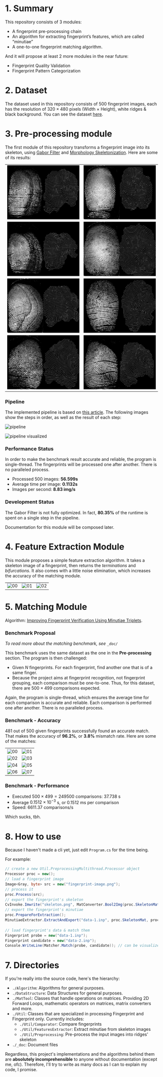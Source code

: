 
# 1. Summary

This repository consists of 3 modules:

- A fingerprint pre-processing chain
- An algorithm for extracting fingerprint’s features, which are called “minutiae”
- A one-to-one fingerprint matching algorithm. 

And it will propose at least 2 more modules in the near future:

- Fingerprint Quality Validation
- Fingerprint Pattern Categorization 

# 2. Dataset

The dataset used in this repository consists of 500 fingerprint images, each has the resolution of $320 \times 480$ pixels (Width $\times$ Height), white ridges & black background. You can see the dataset [here](https://drive.google.com/file/d/1kN5-_hYckyTowcTlNFRye7VB1JJX8z5a/view?usp=share_link).

# 3. Pre-processing module

The first module of this repository transforms a fingerprint image into its skeleton, using [Gabor Filter](https://en.wikipedia.org/wiki/Gabor_filter) and [Morphology Skeletonization](https://homepages.inf.ed.ac.uk/rbf/HIPR2/skeleton.htm). Here are some of its results:

|                                            |                                            |
|------------------------------------------- | ------------------------------------------ |
| ![00](_doc/images/preproc-showcase-00.png) | ![01](_doc/images/preproc-showcase-01.png) |
| ![02](_doc/images/preproc-showcase-02.png) | ![03](_doc/images/preproc-showcase-03.png) |
| ![04](_doc/images/preproc-showcase-04.png) | ![05](_doc/images/preproc-showcase-05.png) |
| ![06](_doc/images/preproc-showcase-06.png) | ![07](_doc/images/preproc-showcase-07.png) |

### Pipeline

The implemented pipeline is based on [this article](https://airccj.org/CSCP/vol7/csit76809.pdf). The following images show the steps in order, as well as the result of each step:

![pipeline](_doc/images/preproc-pipeline.png)

![pipeline visualized](_doc/images/preproc-pipeline-visualization.png)

### Performance Status

In order to make the benchmark result accurate and reliable, the program is single-thread. The fingerprints will be processed one after another. There is no paralleled process.

- Processed 500 images: **56.599s**
- Average time per image: **0.1132s**
- Images per second: **8.83 img/s**

### Development Status

The Gabor Filter is not fully optimized. In fact, **80.35%** of the runtime is spent on a single step in the pipeline.

Documentation for this module will be composed later.

# 4. Feature Extraction Module

This module proposes a simple feature extraction algorithm. It takes a skeleton image of a fingerprint, then returns the *terminations* and *bifurcations*. It also comes with a little noise elimination, which increases the accuracy of the matching module.

|     |     |     |
| --- | --- | --- |
| ![00](_doc/images/ext-showcase-00.png) | ![01](_doc/images/ext-showcase-01.png) | ![02](_doc/images/ext-showcase-02.png) |

# 5. Matching Module

Algorithm: [Improving Fingerprint Verification Using Minutiae Triplets](https://doi.org/10.3390/s120303418).

### Benchmark Proposal

*To read more about the matching benchmark, see `_doc/`*

This benchmark uses the same dataset as the one in the **Pre-processing** section. The program is then challenged:

- Given $N$ fingerprints. For each fingerprint, find another one that is of a same finger.
- Because the project aims at fingerprint recognition, not fingerprint grouping, each comparison must be one-to-one. Thus, for this dataset, there are $500 \times 499$ comparisons expected.

Again, the program is single-thread, which ensures the average time for each comparison is accurate and reliable. Each comparison is performed one after another. There is no paralleled process.

### Benchmark - Accuracy

481 out of 500 given fingerprints successfully found an accurate match. That makes the accuracy of **96.2%**, or **3.8%** mismatch rate. Here are some of the matches:

|                                        |                                        |
| -------------------------------------- | -------------------------------------- |
| ![00](_doc/images/cmp-showcase-00.png) | ![01](_doc/images/cmp-showcase-01.png) |
| ![02](_doc/images/cmp-showcase-02.png) | ![03](_doc/images/cmp-showcase-03.png) |
| ![04](_doc/images/cmp-showcase-04.png) | ![05](_doc/images/cmp-showcase-05.png) |
| ![06](_doc/images/cmp-showcase-06.png) | ![07](_doc/images/cmp-showcase-07.png) |

### Benchmark - Performance

- Executed $500 \times 499 = 249500$ comparisons: $37.738$ s
- Average $0.1512 \times 10^{-3}$ s, or $0.1512$ ms per comparison
- Speed: $6611.37$ comparisons/s

Which sucks, tbh.

# 8. How to use

Because I haven't made a cli yet, just edit `Program.cs` for the time being.

For example:

```C#
// create a new Util.PreprocessingMultithread.Processor object
Processor proc = new();
// load a fingerprint image
Image<Gray, byte> src = new("fingerprint-image.png");
// process it
proc.Process(src);
// export the fingerprint's skeleton
CvInvoke.Imwrite("skeleton.png", MatConverter.Bool2Img(proc.SkeletonMat));
// export the fingerprint's minutiae
proc.PrepareForExtraction();
MinutiaeExtractor.ExtractAndExport("data-1.inp", proc.SkeletonMat, proc.SegmentMsk);

// load fingerprint's data & match them
Fingerprint probe = new("data-1.inp");
Fingerprint candidate = new("data-2.inp");
Console.WriteLine(Matcher.Match(probe, candidate)); // can be visualized via Matcher.DebugMatch(probe, candidate, probeMatchResult, candidateMatchResult)
```

# 7. Directories

If you're really into the source code, here's the hierarchy:

- `./Algorithm`: Algorithms for general purposes.
- `./DataStructure`: Data Structures for general purposes.
- `./MatTool`: Classes that handle operations on matrices. Providing 2D Forward Loops, mathematic operators on matrices, matrix converters and more.
- `./Util`: Classes that are specialized in processing Fingerprint and Fingerprint only. Currently includes:
    - `./Util/Comparator`: Compare fingerprints
    - `./Util/FeaturesExtractor`: Extract minutiae from skeleton images
    - `./Util/Preprocessing`: Pre-process the input images into ridges' skeleton
- `./_doc`: Document files

Regardless, this project's implementations and the algorithms behind them are **absolutely incomprehensible** to anyone without documentation (except me, ofc). Therefore, I'll try to write as many docs as I can to explain my code, I promise.
